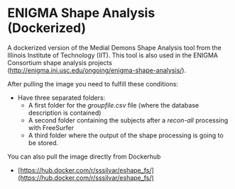 # ENIGMA Shape Analysis (Dockerized)
A dockerized version of the Medial Demons Shape Analysis tool from the Illinois Institute of Technology (IIT). This tool is also used in the ENIGMA Consortium shape analysis projects (http://enigma.ini.usc.edu/ongoing/enigma-shape-analysis/). 

After pulling the image you need to fulfill these conditions:
 - Have three separated folders:
	 - A first folder for the *groupfile.csv* file (where the database description is contained)
	 - A second folder containing the subjects after a *recon-all* processing with FreeSurfer
	 - A third folder where the output of the shape processing is going to be stored.

You can also pull the image directly from Dockerhub
  - [https://hub.docker.com/r/sssilvar/eshape_fs/](https://hub.docker.com/r/sssilvar/eshape_fs/)

